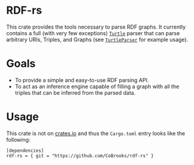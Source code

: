 # RDF-rs

This crate provides the tools necessary to parse RDF graphs. It currently contains a
full (with very few exceptions) [`Turtle`](http://www.w3.org/TR/turtle/) parser that can parse arbitrary 
URIs, Triples, and Graphs (see [`TurtleParser`](crate::parsing::TurtleParser) for example usage).

# Goals

* To provide a simple and easy-to-use RDF parsing API.
* To act as an inference engine capable of filling a graph with all the triples that can be
inferred from the parsed data.

# Usage

This crate is not on [crates.io](https://crates.io) and thus the `Cargo.toml` entry looks like
the following:

```
[dependencies]
rdf-rs = { git = "https://github.com/CoBrooks/rdf-rs" }
```

[`TurtleParser`]: crate::parsing::TurtleParser

